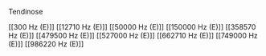 Tendinose

[[300 Hz (E)]]
[[12710 Hz (E)]]
[[50000 Hz (E)]]
[[150000 Hz (E)]]
[[358570 Hz (E)]]
[[479500 Hz (E)]]
[[527000 Hz (E)]]
[[662710 Hz (E)]]
[[749000 Hz (E)]]
[[986220 Hz (E)]]